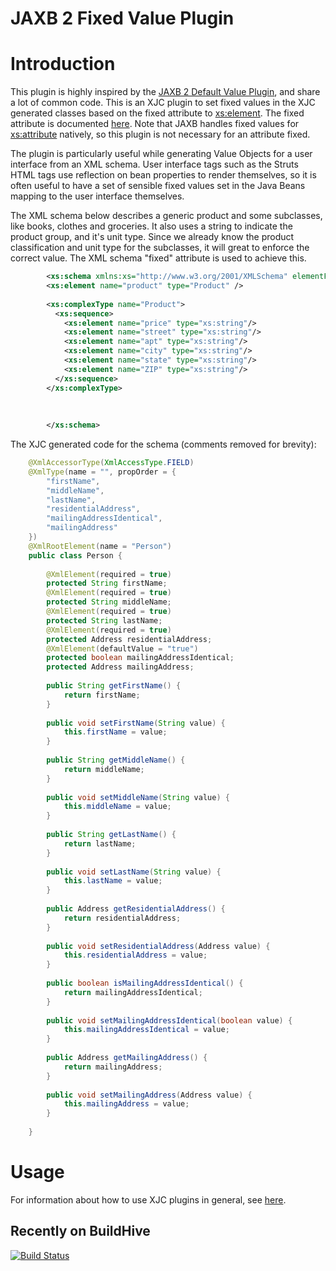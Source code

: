 JAXB 2 Fixed Value Plugin
=================

# Introduction

This plugin is highly inspired by the [JAXB 2 Default Value Plugin](https://java.net/projects/jaxb2-commons/pages/Default-Value), and share a lot of common code. This is an XJC plugin to set fixed values in the XJC generated classes based on the fixed attribute to <xs:element>. The fixed attribute is documented [here](http://www.w3.org/TR/xmlschema-0/#OccurrenceConstraints). Note that JAXB handles fixed values for <xs:attribute> natively, so this plugin is not necessary for an attribute fixed.


The plugin is particularly useful while generating Value Objects for a user interface from an XML schema. User interface tags such as the Struts HTML tags use reflection on bean properties to render themselves, so it is often useful to have a set of sensible fixed values set in the Java Beans mapping to the user interface themselves.

The XML schema below describes a generic product and some subclasses, like books, clothes and groceries. It also uses a string to indicate the product group, and it's unit type. Since we already know the product classification and unit type for the subclasses, it will great to enforce the correct value. The XML schema "fixed" attribute is used to achieve this.

```xml
        <xs:schema xmlns:xs="http://www.w3.org/2001/XMLSchema" elementFormDefault="qualified">
        <xs:element name="product" type="Product" />
        
        <xs:complexType name="Product">
          <xs:sequence>
            <xs:element name="price" type="xs:string"/>
            <xs:element name="street" type="xs:string"/>
            <xs:element name="apt" type="xs:string"/>
            <xs:element name="city" type="xs:string"/>
            <xs:element name="state" type="xs:string"/>
            <xs:element name="ZIP" type="xs:string"/>
          </xs:sequence>
        </xs:complexType>
        
        
        
        </xs:schema>
```

The XJC generated code for the schema (comments removed for brevity):


```java
    @XmlAccessorType(XmlAccessType.FIELD)
    @XmlType(name = "", propOrder = {
        "firstName",
        "middleName",
        "lastName",
        "residentialAddress",
        "mailingAddressIdentical",
        "mailingAddress"
    })
    @XmlRootElement(name = "Person")
    public class Person {
    
        @XmlElement(required = true)
        protected String firstName;
        @XmlElement(required = true)
        protected String middleName;
        @XmlElement(required = true)
        protected String lastName;
        @XmlElement(required = true)
        protected Address residentialAddress;
        @XmlElement(defaultValue = "true")
        protected boolean mailingAddressIdentical;
        protected Address mailingAddress;
    
        public String getFirstName() {
            return firstName;
        }
    
        public void setFirstName(String value) {
            this.firstName = value;
        }
    
        public String getMiddleName() {
            return middleName;
        }
    
        public void setMiddleName(String value) {
            this.middleName = value;
        }
    
        public String getLastName() {
            return lastName;
        }
    
        public void setLastName(String value) {
            this.lastName = value;
        }
    
        public Address getResidentialAddress() {
            return residentialAddress;
        }
    
        public void setResidentialAddress(Address value) {
            this.residentialAddress = value;
        }
    
        public boolean isMailingAddressIdentical() {
            return mailingAddressIdentical;
        }
    
        public void setMailingAddressIdentical(boolean value) {
            this.mailingAddressIdentical = value;
        }
    
        public Address getMailingAddress() {
            return mailingAddress;
        }
    
        public void setMailingAddress(Address value) {
            this.mailingAddress = value;
        }
    
    }
```

# Usage

For information about how to use XJC plugins in general, see [here](http://weblogs.java.net/blog/kohsuke/archive/2005/06/writing_a_plugi.html).




Recently on BuildHive
-----------------------------
[![Build Status](https://buildhive.cloudbees.com/job/fbdo/job/jaxb2-fixed-value/badge/icon)](https://buildhive.cloudbees.com/job/fbdo/job/jaxb2-fixed-value/)
